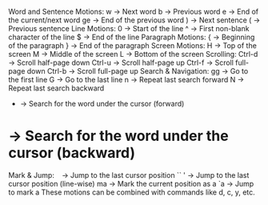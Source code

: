 Word and Sentence Motions:
w → Next word
b → Previous word
e → End of the current/next word
ge → End of the previous word
) → Next sentence
( → Previous sentence
Line Motions:
0 → Start of the line
^ → First non-blank character of the line
$ → End of the line
Paragraph Motions:
{ → Beginning of the paragraph
} → End of the paragraph
Screen Motions:
H → Top of the screen
M → Middle of the screen
L → Bottom of the screen
Scrolling:
Ctrl-d → Scroll half-page down
Ctrl-u → Scroll half-page up
Ctrl-f → Scroll full-page down
Ctrl-b → Scroll full-page up
Search & Navigation:
gg → Go to the first line
G → Go to the last line
n → Repeat last search forward
N → Repeat last search backward
* → Search for the word under the cursor (forward)
# → Search for the word under the cursor (backward)
Mark & Jump:
` ` → Jump to the last cursor position
`` ' → Jump to the last cursor position (line-wise)
ma → Mark the current position as a
`a → Jump to mark a
These motions can be combined with commands like d, c, y, etc.